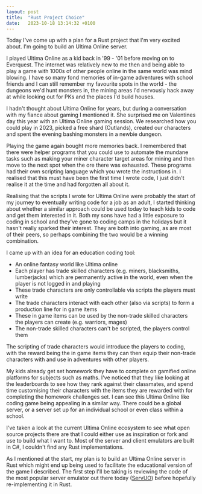 ```yaml
---
layout: post
title:  "Rust Project Choice"
date:   2023-10-18 13:14:32 +0100
---
```


Today I've come up with a plan for a Rust project that I'm very excited about. I'm going to build an Ultima Online server.

I played Ultima Online as a kid back in '99 - '01 before moving on to Everquest. The internet was relatively new to me then and being able to play a game with 1000s of other people online in the same world was mind blowing. I have so many fond memories of in-game adventures with school friends and I can still remember my favourite spots in the world - the dungeons we'd hunt monsters in, the mining areas I'd nervously hack away at while looking out for PKs and the places I'd build houses.

I hadn't thought about Ultima Online for years, but during a conversation with my fiance about gaming I mentioned it. She surprised me on Valentines day this year with an Ultima Online gaming session. We researched how you could play in 2023, picked a free shard (Outlands), created our characters and spent the evening bashing monsters in a newbie dungeon.

Playing the game again bought more memories back. I remembered that there were helper programs that you could use to automate the mundane tasks such as making your miner character target areas for mining and then move to the next spot when the ore there was exhausted. These programs had their own scripting language which you wrote the instructions in. I realised that this must have been the first time I wrote code, I just didn't realise it at the time and had forgotten all about it.

Realising that the scripts I wrote for Ultima Online were probably the start of my journey to eventually writing code for a job as an adult, I started thinking about whether a similar approach could be used today to teach kids to code and get them interested in it. Both my sons have had a little exposure to coding in school and they've gone to coding camps in the holidays but it hasn't really sparked their interest. They are both into gaming, as are most of their peers, so perhaps combining the two would be a winning combination.

I came up with an idea for an education coding tool:
  - An online fantasy world like Ultima online
  - Each player has trade skilled characters (e.g. miners, blacksmiths, lumberjacks) which are permanently active in the world, even when the player is not logged in and playing
  - These trade characters are only controllable via scripts the players must write
  - The trade characters interact with each other (also via scripts) to form a production line for in game items
  - These in game items can be used by the non-trade skilled characters the players can create (e.g. warriors, mages)
  - The non-trade skilled characters can't be scripted, the players control them

The scripting of trade characters would introduce the players to coding, with the reward being the in game items they can then equip their non-trade characters with and use in adventures with other players.

My kids already get set homework they have to complete on gamified online platforms for subjects such as maths. I've noticed that they like looking at the leaderboards to see how they rank against their classmates, and spend time customising their characters with the items they are rewarded with for completing the homework challenges set. I can see this Ultima Online like coding game being appealing in a similar way. There could be a global server, or a server set up for an individual school or even class within a school.

I've taken a look at the current Ultima Online ecosystem to see what open source projects there are that I could either use as inspiration or fork and use to build what I want to. Most of the server and client emulators are built in C#, I couldn't find any Rust implementations.

As I mentioned at the start, my plan is to build an Ultima Online server in Rust which might end up being used to facilitate the educational version of the game I described. The first step I'll be taking is reviewing the code of the most popular server emulator out there today ([ServUO](https://github.com/ServUO/ServUO)) before hopefully re-implementing it in Rust.
